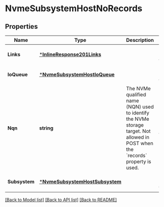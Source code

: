 # NvmeSubsystemHostNoRecords

## Properties
Name | Type | Description | Notes
------------ | ------------- | ------------- | -------------
**Links** | [***InlineResponse201Links**](inline_response_201__links.md) |  | [optional] [default to null]
**IoQueue** | [***NvmeSubsystemHostIoQueue**](nvme_subsystem_host_io_queue.md) |  | [optional] [default to null]
**Nqn** | **string** | The NVMe qualified name (NQN) used to identify the NVMe storage target. Not allowed in POST when the &#x60;records&#x60; property is used.  | [optional] [default to null]
**Subsystem** | [***NvmeSubsystemHostSubsystem**](nvme_subsystem_host_subsystem.md) |  | [optional] [default to null]

[[Back to Model list]](../README.md#documentation-for-models) [[Back to API list]](../README.md#documentation-for-api-endpoints) [[Back to README]](../README.md)


